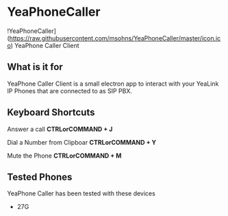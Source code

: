 # YeaPhoneCaller
 !YeaPhoneCaller](https://raw.githubusercontent.com/msohns/YeaPhoneCaller/master/icon.ico) YeaPhone Caller Client 

## What is it for
YeaPhone Caller Client is a small electron app to interact with your YeaLink IP Phones that are connected to as SIP PBX. 

## Keyboard Shortcuts
Answer a call **CTRLorCOMMAND + J**

Dial a Number from Clipboar **CTRLorCOMMAND + Y**

Mute the Phone **CTRLorCOMMAND + M**

## Tested Phones
YeaPhone Caller has been tested with these devices
* 27G
